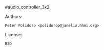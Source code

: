 #audio_controller_3x2

Authors:

    Peter Polidoro <polidorop@janelia.hhmi.org>

License:

    BSD

